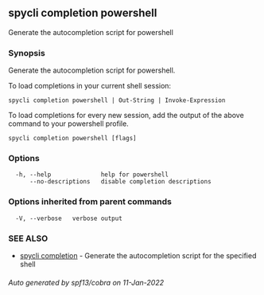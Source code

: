 ## spycli completion powershell

Generate the autocompletion script for powershell

### Synopsis

Generate the autocompletion script for powershell.

To load completions in your current shell session:

	spycli completion powershell | Out-String | Invoke-Expression

To load completions for every new session, add the output of the above command
to your powershell profile.


```
spycli completion powershell [flags]
```

### Options

```
  -h, --help              help for powershell
      --no-descriptions   disable completion descriptions
```

### Options inherited from parent commands

```
  -V, --verbose   verbose output
```

### SEE ALSO

* [spycli completion](spycli_completion.md)	 - Generate the autocompletion script for the specified shell

###### Auto generated by spf13/cobra on 11-Jan-2022
